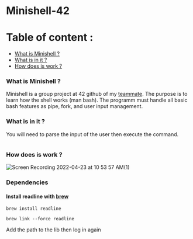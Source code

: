 # Minishell-42

# Table of content :
* [What is Minishell ?](#What-is-Minishell-)
* [What is in it ?](#what-is-in-it-)
* [How does is work ?](#how-does-is-work-)

### What is Minishell ?
 Minishell is a group project at 42 github of my [teammate](https://github.com/dhaliti/Minishell42). The purpose is to learn how the shell works (man bash). The programm must handle all basic bash features as pipe, fork, and user input management.
 
 ### What is in it ?
 You will need to parse the input of the user then execute the command.
 
<a href="https://zupimages.net/viewer.php?id=22/16/oyx9.png"><img src="https://zupimages.net/up/22/16/oyx9.png" alt="" /></a>

### How does is work ?
![Screen Recording 2022-04-23 at 10 53 57 AM(1)](https://user-images.githubusercontent.com/89851173/164968713-41994d8e-ecfb-4a35-98ad-49477166c0e2.gif)

### Dependencies
#### Install readline with [brew](https://brew.sh/)
```
brew install readline
```

```
brew link --force readline
```

Add the path to the lib then log in again
